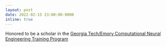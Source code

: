 ```yaml
---
layout: post
date: 2022-02-15 23:00:00-0000
inline: true
---
```


Honored to be a scholar in the [Georgia Tech/Emory Computational Neural Engineering Training Program](https://cntp.bme.gatech.edu/)